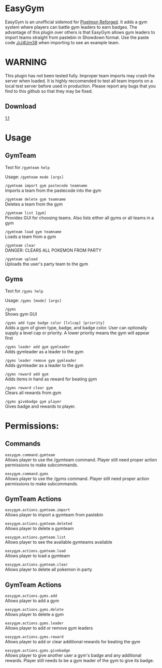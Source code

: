 # EasyGym  

EasyGym is an unofficial sidemod for [Pixelmon Reforged](https://reforged.gg). It adds a gym system where players can battle gym leaders to earn badges. The advantage of this plugin over others is that EasyGym allows gym leaders to import teams straight from pastebin in Showdown format. Use the paste code [JrJ4Um38](https://pastebin.com/JrJ4Um38) when importing to see an example team.

# WARNING

This plugin has not been tested fully. Improper team imports may crash the server when loaded. It is highly reccomended to test all team imports on a local test server before used in production. Please report any bugs that you find to this github so that they may be fixed.

## Download

[1.1](https://www.dropbox.com/s/4jy909hizw2typ8/easygym-1.1.jar?dl=0)

# Usage

## GymTeam

Text for `/gymteam help`

Usage: `/gymteam mode [args]`

`/gymteam import gym pastecode teamname`  
Imports a team from the pastecode into the gym  

`/gymteam delete gym teamname`  
Deletes a team from the gym   

`/gymteam list [gym]`  
Provides GUI for choosing teams. Also lists either all gyms or all teams in a gym

`/gymteam load gym teamname`  
Loads a team from a gym  

`/gymteam clear`  
DANGER: CLEARS ALL POKEMON FROM PARTY  

`/gymteam upload`  
Uploads the user's party team to the gym


## Gyms

Text for `/gyms help`  

Usage: `/gyms [mode] [args]`  

`/gyms`  
Shows gym GUI  

`/gyms add type badge color [lvlcap] [priority]`  
Adds a gym of given type, badge, and badge color. User can optionally supply a level cap or priority. A lower priority means the gym will appear first  

`/gyms leader add gym gymleader`  
Adds gymleader as a leader to the gym  

`/gyms leader remove gym gymleader`  
Adds gymleader as a leader to the gym  

`/gyms reward add gym`  
Adds items in hand as reward for beating gym  

`/gyms reward clear gym`  
Clears all rewards from gym  

`/gyms givebadge gym player`  
Gives badge and rewards to player.  

# Permissions:

## Commands
`easygym.command.gymteam`  
Allows player to use the /gymteam command. Player still need proper action permissions to make subcommands.

`easygym.command.gyms`  
Allows player to use the /gyms command. Player still need proper action permissions to make subcommands.

## GymTeam Actions

`easygym.actions.gymteam.import`  
Allows player to import a gymteam from pastebin

`easygym.actions.gymteam.deleted`  
Allows player to delete a gymteam

`easygym.actions.gymteam.list`  
Allows player to see the available gymteams available

`easygym.actions.gymteam.load`  
Allows player to load a gymteam

`easygym.actions.gymteam.clear`  
Allows player to delete all pokemon in party

## GymTeam Actions

`easygym.actions.gyms.add`  
Allows player to add a gym

`easygym.actions.gyms.delete`  
Allows player to delete a gym

`easygym.actions.gyms.leader`  
Allows player to add or remove gym leaders

`easygym.actions.gyms.reward`  
Allows player to add or clear additional rewards for beating the gym

`easygym.actions.gyms.givebadge`  
Allows player to give another user a gym's badge and any additional rewards. Player still needs to be a gym leader of the gym to give its badge.